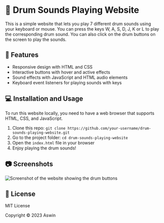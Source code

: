 # 🥁 Drum Sounds Playing Website

This is a simple website that lets you play 7 different drum sounds using your keyboard or mouse. You can press the keys W, A, S, D, J, K or L to play the corresponding drum sound. You can also click on the drum buttons on the screen to play the sounds.

## 🎵 Features

- Responsive design with HTML and CSS
- Interactive buttons with hover and active effects
- Sound effects with JavaScript and HTML audio elements
- Keyboard event listeners for playing sounds with keys

## 💻 Installation and Usage

To run this website locally, you need to have a web browser that supports HTML, CSS, and JavaScript.

1. Clone this repo: `git clone https://github.com/your-username/drum-sounds-playing-website.git`
2. Go to the project folder: `cd drum-sounds-playing-website`
3. Open the `index.html` file in your browser
4. Enjoy playing the drum sounds!

## 📷 Screenshots

![Screenshot of the website showing the drum buttons](https://github.com/Aswin2702/Drum-Kit/assets/94279007/eff79f6d-2dcd-45b0-9ae2-e7f5a495604f)


## 📜 License

MIT License

Copyright © 2023 Aswin
